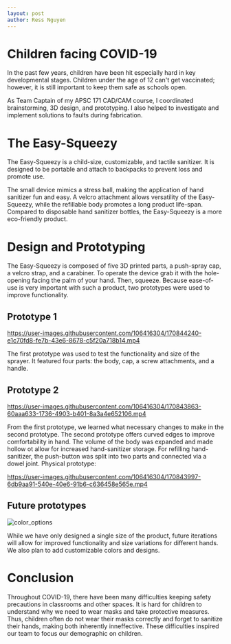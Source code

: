 ```yaml
---
layout: post
author: Ress Nguyen
---
```

# Children facing COVID-19
In the past few years, children have been hit especially hard in key developmental stages. Children under the age of 12 can't get vaccinated; however, it is still important to keep them safe as schools open.

As Team Captain of my APSC 171 CAD/CAM course, I coordinated brainstorming, 3D design, and prototyping. I also helped to investigate and implement solutions to faults during fabrication.

# The Easy-Squeezy
The Easy-Squeezy is a child-size, customizable, and tactile sanitizer. It is designed to be portable and attach to backpacks to prevent loss and promote use.

The small device mimics a stress ball, making the application of hand sanitizer fun and easy. A velcro attachment allows versatility of the Easy-Squeezy, while the refillable body promotes a long product life-span. Compared to disposable hand sanitizer bottles, the Easy-Squeezy is a more eco-friendly product.

# Design and Prototyping
The Easy-Squeezy is composed of five 3D printed parts, a push-spray cap, a velcro strap, and a carabiner. To operate the device grab it with the hole-opening facing the palm of your hand. Then, squeeze. Because ease-of-use is very important with such a product, two prototypes were used to improve functionality.

## Prototype 1


https://user-images.githubusercontent.com/106416304/170844240-e1c70fd8-fe7b-43e6-8678-c5f20a718b14.mp4


The first prototype was used to test the functionality and size of the sprayer. It featured four parts: the body, cap, a screw attachments, and a handle.

## Prototype 2


https://user-images.githubusercontent.com/106416304/170843863-60aaa633-1736-4903-b401-8a3a4e652106.mp4


From the first prototype, we learned what necessary changes to make in the second prototype. The second prototype offers curved edges to improve comfortability in hand. The volume of the body was expanded and made hollow ot allow for increased hand-sanitizer storage. For refilling hand-sanitizer, the push-button was split into two parts and connected via a dowel joint. 
Physical prototype: 


https://user-images.githubusercontent.com/106416304/170843997-6db9aa91-540e-40e6-91b6-c636458e565e.mp4



## Future prototypes
![color_options](https://user-images.githubusercontent.com/106416304/170844359-2159d994-b3cd-4770-9cdc-f46ac25b4790.jpg)

While we have only designed a single size of the product, future iterations will allow for improved functionality and size variations for different hands. We also plan to add customizable colors and designs.

# Conclusion
Throughout COVID-19, there have been many difficulties keeping safety precautions in classrooms and other spaces. It is hard for children to understand why we need to wear masks and take protective measures. Thus, children often do not wear their masks correctly and forget to sanitize their hands, making both inherently inneffective. These difficulties inspired our team to focus our demographic on children.
